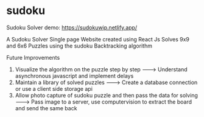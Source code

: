 # sudoku
Sudoku Solver
demo: https://sudokuwip.netlify.app/

A Sudoku Solver Single page Website created using React Js
Solves 9x9 and 6x6 Puzzles using the sudoku Backtracking algorithm

Future Improvements
1. Visualize the algorithm on the puzzle step by step ---> Understand asynchronous javascript and implement delays
2. Maintain a library of solved puzzles ---> Create a database connection or use a client side storage api
3. Allow photo capture of sudoku puzzle and then pass the data for solving ---> Pass image to a server, use computervision 
to extract the board and send the same back
